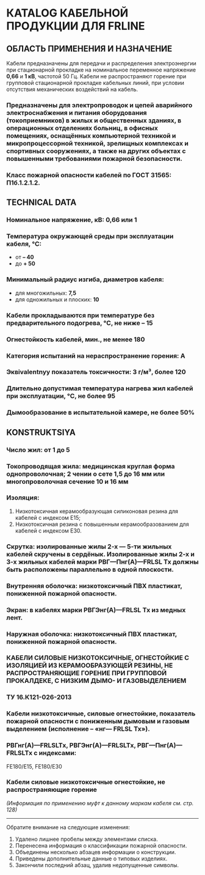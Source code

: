 # КATALOG КАБЕЛЬНОЙ ПРОДУКЦИИ ДЛЯ FRLINE

## ОБЛАСТЬ ПРИМЕНЕНИЯ И НАЗНАЧЕНИЕ

Кабели предназначены для передачи и распределения электроэнергии при стационарной прокладке на номинальное переменное напряжение **0,66** и **1 кВ**, частотой 50 Гц. Кабели не распространяют горение при групповой стационарной прокладке кабельных линий, при условии отсутствия механических воздействий на кабель.

### Предназначены для электропроводок и цепей аварийного электроснабжения и питания оборудования (токоприемников) в жилых и общественных зданиях, в операционных отделениях больниц, в офисных помещениях, оснащённых компьютерной техникой и микропроцессорной техникой, зрелищных комплексах и спортивных сооружениях, а также на других объектах с повышенными требованиями пожарной безопасности.

### Класс пожарной опасности кабелей по ГОСТ 31565: П1б.1.2.1.2.

## TECHNICAL DATA

### Номинальное напряжение, кВ: **0,66** или **1**

### Температура окружающей среды при эксплуатации кабеля, °C:

* от **– 40**
* до **+ 50**

### Минимальный радиус изгиба, диаметров кабеля:

* для многожильных: **7,5**
* для одножильных и плоских: **10**

### Кабели прокладываются при температуре без предварительного подогрева, °C, не ниже **– 15**

### Огнестойкость кабелей, мин., не менее **180**

### Категория испытаний на нераспространение горения: **A**

### Эквivalentnyy показатель токсичности: **3 г/м³**, более **120**

### Длительно допустимая температура нагрева жил кабелей при эксплуатации, °C, не более **95**

### Дымообразование в испытательной камере, не более **50%**

## KONSTRUKTSIYA

### Число жил: от **1** до **5**

### Токопроводящая жила: медицинская круглая форма однопроволочная; 2 чении о сете 1,5 до 16 мм или многопроволочная сечение 10 и 16 мм

### Изоляция: 
1. Низкотоксичная керамообразующая силиконовая резина для кабелей с индексом E15;
2. Низкотоксичная резина с повышенным керамообразованием для кабелей с индексом E30.

### Скрутка: изолированные жилы 2-х — 5-ти жильных кабелей скручены в сердёнык. Изолированные жилы 2-х и 3-х жильных кабелей марки РВГ—Пнг(А)—FRLSL Tx должны быть расположены параллельно в одной плоскости.

### Внутренняя оболочка: низкотоксичный ПВХ пластикат, пониженной пожарной опасности.

### Экран: в кабелях марки РВГЭнг(А)—FRLSL Tx из медных лент.

### Наружная оболочка: низкотоксичный ПВХ пластикат, пониженной пожарной опасности.

### КАБЕЛИ СИЛОВЫЕ НИЗКОТОКСИЧНЫЕ, ОГНЕСТОЙКИЕ С ИЗОЛЯЦИЕЙ ИЗ КЕРАМООБРАЗУЮЩЕЙ РЕЗИНЫ, НЕ РАСПРОСТРАНЯЮЩИЕ ГОРЕНИЕ ПРИ ГРУППОВОЙ ПРОКАЛДЕКЕ, С НИЗКИМ ДЫМО- И ГАЗОВЫДЕЛЕНИЕМ

### ТУ 16.К121-026-2013

### Кабели низкотоксичные, силовые огнестойкие, показатель пожарной опасности с пониженным дымовым и газовым выделением (исполнение – «нг— FRLSL Tx»).

### РВГнг(А)—FRLSLTx, РВГЭнг(А)—FRLSLTx, РВГ—Пнг(А)—FRLSLTx с индексами:
FE180/E15, FE180/E30

### Кабели силовые низкотоксичные огнестойкие, не распространяющие горение

<em>*(Информация по применению муфт к данному маркам кабеля см. стр. 128)*</em>

---

Обратите внимание на следующие изменения:

1. Удалено лишнее пробелы между элементами списка.
2. Перенесена информация о классификации пожарной опасности.
3. Объединены несколько абзацев информации о конструкции.
4. Приведены дополнительные данные о типовых изделиях.
5. Закончили последний абзац, удалив недопущенные символы.